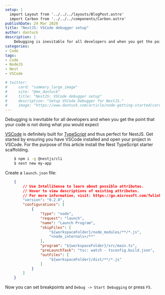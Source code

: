 ```yaml
---
setup: |
  import Layout from '../../../layouts/BlogPost.astro'
  import Carbon from '../../../components/Carbon.astro'
publishDate: 24 Mar 2020
title: "NestJS: VSCode debugger setup"
author: dantuck
description: |
    Debugging is inevitable for all developers and when you get the point that your code is not doing what you would expect...
categories:
- Code
tags:
- Code
- NodeJS
- Nest
- VSCode

# twitter:
#     card: "summary_large_image"
#     site: "@me_dantuck"
#     title: "NestJS: VSCode debugger setup"
#     description: "Setup VSCode Debugger for NestJS."
#     image: "https://www.dantuck.com/article/node-getting-started/card.png"
---
```


Debugging is inevitable for all developers and when you get the point that your code is not doing what you would expect

[VSCode](https://code.visualstudio.com/) is definitely built for [TypeScript](https://www.typescriptlang.org/) and thus perfect for NestJS. Get started by ensuring you have VSCode installed and open your project in VSCode. For the purpose of this article install the Nest TypeScript starter scaffolding.
``` bash
    $ npm i -g @nestjs/cli
    $ nest new my-app
```
Create a `launch.json` file:

``` json
    {
        // Use IntelliSense to learn about possible attributes.
        // Hover to view descriptions of existing attributes.
        // For more information, visit: https://go.microsoft.com/fwlink/?linkid=830387
        "version": "0.2.0",
        "configurations": [
            {
                "type": "node",
                "request": "launch",
                "name": "Launch Program",
                "skipFiles": [
                    "${workspaceFolder}/node_modules/**/*.js",
                    "<node_internals>/**"
                ],
                "program": "${workspaceFolder}/src/main.ts",
                "preLaunchTask": "tsc: watch - tsconfig.build.json",
                "outFiles": [
                    "${workspaceFolder}/dist/**/*.js"
                ]
            }
        ]
    }
```
Now you can set breakpoints and `Debug -> Start Debugging` or press `F5`.

<Carbon />